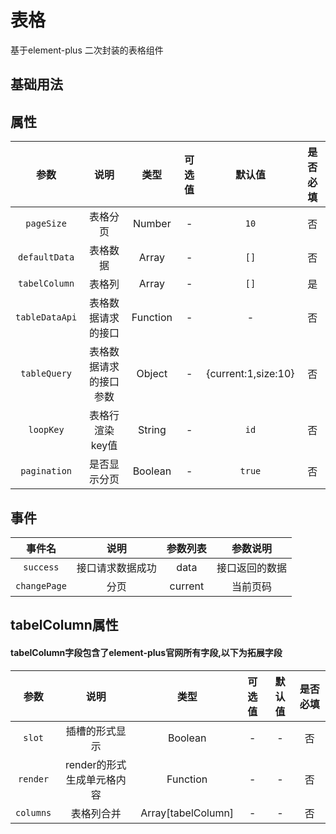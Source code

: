 <!-- 加载 demo 组件 start -->
<script setup>
import demo from './demo.vue'
</script>
<!-- 加载 demo 组件 end -->

<!-- 正文开始 -->

# 表格

基于element-plus 二次封装的表格组件

## 基础用法
<Preview comp-name="Table" demo-name="demo">
  <demo />
</Preview>

## 属性
参数 | 说明 | 类型 | 可选值 | 默认值 | 是否必填
:-: | :-: | :-: | :-: | :-: | :-:
`pageSize` | 表格分页 | Number | - | `10` | 否 
`defaultData` | 表格数据 | Array | - | `[]` | 否
`tabelColumn` | 表格列 | Array | - | `[]` | 是
`tableDataApi` | 表格数据请求的接口 | Function | - | - | 否
`tableQuery` | 表格数据请求的接口参数 | Object | - | {current:1,size:10} | 否
`loopKey` | 表格行渲染key值 | String | - | `id` | 否
`pagination` | 是否显示分页 | Boolean | - | `true` | 否

## 事件
事件名 | 说明 | 参数列表 | 参数说明
:-: | :-: | :-: | :-:
`success` | 接口请求数据成功 | data | 接口返回的数据
`changePage` | 分页 | current | 当前页码


## tabelColumn属性
#### tabelColumn字段包含了element-plus官网所有字段,以下为拓展字段

参数 | 说明 | 类型 | 可选值 | 默认值 | 是否必填
:-: | :-: | :-: | :-: | :-: | :-:
`slot` | 插槽的形式显示 | Boolean | - | - | 否 
`render` | render的形式生成单元格内容 | Function | - | - | 否
`columns` | 表格列合并 | Array[tabelColumn] | - | - | 否
